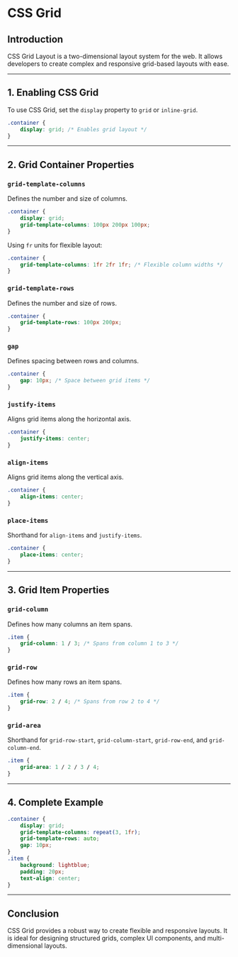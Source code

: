 # CSS Grid

## Introduction
CSS Grid Layout is a two-dimensional layout system for the web. It allows developers to create complex and responsive grid-based layouts with ease.

---

## 1. Enabling CSS Grid
To use CSS Grid, set the `display` property to `grid` or `inline-grid`.
```css
.container {
    display: grid; /* Enables grid layout */
}
```

---

## 2. Grid Container Properties
### `grid-template-columns`
Defines the number and size of columns.
```css
.container {
    display: grid;
    grid-template-columns: 100px 200px 100px;
}
```
Using `fr` units for flexible layout:
```css
.container {
    grid-template-columns: 1fr 2fr 1fr; /* Flexible column widths */
}
```

### `grid-template-rows`
Defines the number and size of rows.
```css
.container {
    grid-template-rows: 100px 200px;
}
```

### `gap`
Defines spacing between rows and columns.
```css
.container {
    gap: 10px; /* Space between grid items */
}
```

### `justify-items`
Aligns grid items along the horizontal axis.
```css
.container {
    justify-items: center;
}
```

### `align-items`
Aligns grid items along the vertical axis.
```css
.container {
    align-items: center;
}
```

### `place-items`
Shorthand for `align-items` and `justify-items`.
```css
.container {
    place-items: center;
}
```

---

## 3. Grid Item Properties
### `grid-column`
Defines how many columns an item spans.
```css
.item {
    grid-column: 1 / 3; /* Spans from column 1 to 3 */
}
```

### `grid-row`
Defines how many rows an item spans.
```css
.item {
    grid-row: 2 / 4; /* Spans from row 2 to 4 */
}
```

### `grid-area`
Shorthand for `grid-row-start`, `grid-column-start`, `grid-row-end`, and `grid-column-end`.
```css
.item {
    grid-area: 1 / 2 / 3 / 4;
}
```

---

## 4. Complete Example
```css
.container {
    display: grid;
    grid-template-columns: repeat(3, 1fr);
    grid-template-rows: auto;
    gap: 10px;
}
.item {
    background: lightblue;
    padding: 20px;
    text-align: center;
}
```

---

## Conclusion
CSS Grid provides a robust way to create flexible and responsive layouts. It is ideal for designing structured grids, complex UI components, and multi-dimensional layouts.

